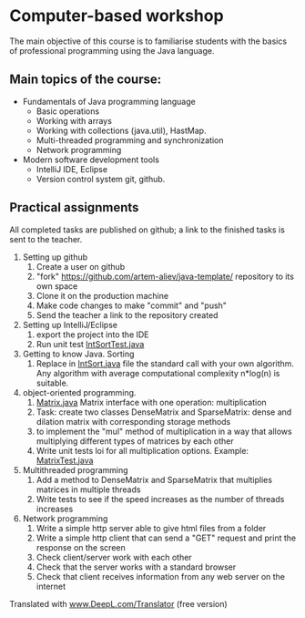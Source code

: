 # Computer-based workshop
The main objective of this course is to familiarise students with the basics of professional programming using the Java language.

## Main topics of the course:
* Fundamentals of Java programming language
  * Basic operations
  * Working with arrays 
  * Working with collections (java.util), HastMap.
  * Multi-threaded programming and synchronization
  * Network programming
* Modern software development tools
  * IntelliJ IDE, Eclipse
  * Version control system git, github.

## Practical assignments
All completed tasks are published on github; a link to the finished tasks is sent to the teacher.

1. Setting up github
   1. Create a user on github
   2. "fork" https://github.com/artem-aliev/java-template/ repository to its own space
   3. Clone it on the production machine
   4. Make code changes to make "commit" and "push"
   5. Send the teacher a link to the repository created
2. Setting up IntelliJ/Eclipse
   1. export the project into the IDE
   2. Run unit test [IntSortTest.java](https://github.com/artem-aliev/java-template/blob/master/src/test/java/edu/spbu/sort/IntSortTest.java)
3. Getting to know Java. Sorting
   1. Replace in [IntSort.java](https://github.com/artem-aliev/java-template/blob/master/src/main/java/edu/spbu/sort/IntSort.java) file the standard call with your own algorithm. 
       Any algorithm with average computational complexity n*log(n) is suitable.
4. object-oriented programming.
   1. [Matrix.java](https://github.com/artem-aliev/java-template/blob/master/src/main/java/edu/spbu/matrix/Matrix.java) Matrix interface with one operation: multiplication
   2. Task: create two classes DenseMatrix and SparseMatrix: dense and dilation matrix with corresponding storage methods
   3. to implement the "mul" method of multiplication in a way that allows multiplying different types of matrices by each other
   4. Write unit tests loi for all multiplication options. Example: [MatrixTest.java](https://github.com/artem-aliev/java-template/blob/master/src/test/java/edu/spbu/matrix/MatrixTest.java)
5. Multithreaded programming
   1. Add a method to DenseMatrix and SparseMatrix that multiplies matrices in multiple threads
   2. Write tests to see if the speed increases as the number of threads increases
6. Network programming
   1. Write a simple http server able to give html files from a folder
   2. Write a simple http client that can send a "GET" request and print the response on the screen
   3. Check client/server work with each other
   4. Check that the server works with a standard browser
   5. Check that client receives information from any web server on the internet



Translated with www.DeepL.com/Translator (free version)
